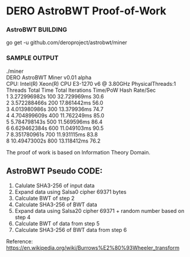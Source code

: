 DERO AstroBWT Proof-of-Work
============================  

### AstroBWT BUILDING  
go get -u github.com/deroproject/astrobwt/miner  

### SAMPLE OUTPUT  
./miner  
DERO AstroBWT Miner v0.01 alpha  
CPU: Intel(R) Xeon(R) CPU E3-1270 v6 @ 3.80GHz    PhysicalThreads:1  
             Threads           Total Time     Total Iterations            Time/PoW         Hash Rate/Sec  
                   1         3.272996982s                  100          32.729969ms                 30.6  
                   2         3.572288466s                  200          17.861442ms                 56.0  
                   3         4.013980986s                  300          13.379936ms                 74.7  
                   4         4.704899609s                  400          11.762249ms                 85.0  
                   5         5.784798143s                  500          11.569596ms                 86.4  
                   6         6.629462384s                  600          11.049103ms                 90.5  
                   7         8.351780961s                  700          11.931115ms                 83.8  
                   8         10.49473002s                  800          13.118412ms                 76.2  
   


The proof of work is based on Information Theory Domain.  
## AstroBWT Pseudo CODE:  
1. Calulate SHA3-256 of input data
2. Expand data using Salsa0  cipher  69371  bytes
3. Calculate BWT of step 2
4. Calculate SHA3-256 of BWT data
5. Expand data using Salsa20  cipher  69371  + random number based on step 4
6. Calculate BWT of data from step 5
7. Calculate SHA3-256 of BWT data from step 6



Reference: https://en.wikipedia.org/wiki/Burrows%E2%80%93Wheeler_transform
